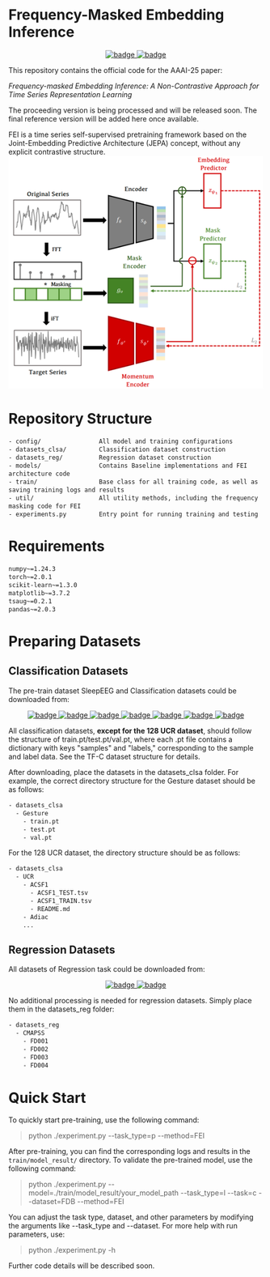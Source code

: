 # Frequency-Masked Embedding Inference

<p align="center">
<a href="https://github.com/USTBInnovationPark/Frequency-masked-Embedding-Inference/blob/main/Appendix.pdf">
    <img src="https://img.shields.io/badge/PDF-Appendix-blue?link=https://github.com/USTBInnovationPark/Frequency-masked-Embedding-Inference/blob/main/Appendix.pdf" alt="badge">
</a>
<a href="">
    <img src="https://img.shields.io/badge/PDF-Original_Paper-red" alt="badge">
</a>
</p>

This repository contains the official code for the AAAI-25 paper:

*Frequency-masked Embedding Inference: A Non-Contrastive Approach for Time Series Representation Learning*

The proceeding version is being processed and will be released soon. The final reference version will be added here once available.

FEI is a time series self-supervised pretraining framework based on the Joint-Embedding Predictive Architecture (JEPA) concept, without any explicit contrastive structure.
![overall](.asset/img.png)

# Repository Structure
```
- config/                All model and training configurations
- datasets_clsa/         Classification dataset construction
- datasets_reg/          Regression dataset construction
- models/                Contains Baseline implementations and FEI architecture code
- train/                 Base class for all training code, as well as saving training logs and results
- util/                  All utility methods, including the frequency masking code for FEI
- experiments.py         Entry point for running training and testing
```

# Requirements
```
numpy~=1.24.3
torch~=2.0.1
scikit-learn~=1.3.0
matplotlib~=3.7.2
tsaug~=0.2.1
pandas~=2.0.3
```

# Preparing Datasets
## Classification Datasets

The pre-train dataset SleepEEG and Classification datasets could be downloaded from:

<p align="center">
<a href="https://figshare.com/ndownloader/articles/19930178/versions/1">
    <img src="https://img.shields.io/badge/Dataset-SleepEEG-purple" alt="badge">
</a>
<a href="https://figshare.com/ndownloader/articles/19930247/versions/1">
    <img src="https://img.shields.io/badge/Dataset-Gesture-green" alt="badge">
</a>
<a href="https://figshare.com/ndownloader/articles/19930226/versions/1">
    <img src="https://img.shields.io/badge/Dataset-FD--B-green" alt="badge">
</a>
<a href="https://figshare.com/ndownloader/articles/19930250/versions/1">
    <img src="https://img.shields.io/badge/Dataset-EMG-green" alt="badge">
</a>
<a href="https://figshare.com/ndownloader/articles/19930199/versions/2">
    <img src="https://img.shields.io/badge/Dataset-EPI-green" alt="badge">
</a>
<a href="https://figshare.com/ndownloader/articles/19930244/versions/1">
    <img src="https://img.shields.io/badge/Dataset-HAR-green" alt="badge">
</a>
<a href="https://www.cs.ucr.edu/~eamonn/time_series_data_2018/">
    <img src="https://img.shields.io/badge/Dataset-128__UCR-green" alt="badge">
</a>
</p>

All classification datasets, **except for the 128 UCR dataset**, should follow the structure of train.pt/test.pt/val.pt, where each .pt file contains a dictionary with keys "samples" and "labels," corresponding to the sample and label data. See the TF-C dataset structure for details.

After downloading, place the datasets in the datasets_clsa folder. For example, the correct directory structure for the Gesture dataset should be as follows:

```
- datasets_clsa
  - Gesture
    - train.pt
    - test.pt
    - val.pt
```

For the 128 UCR dataset, the directory structure should be as follows:
```
- datasets_clsa
  - UCR
    - ACSF1
      - ACSF1_TEST.tsv
      - ACSF1_TRAIN.tsv
      - README.md
    - Adiac
    ...
```

## Regression Datasets

All datasets of Regression task could be downloaded from:

<p align="center">
<a href="https://github.com/schwxd/LSTM-Keras-CMAPSS/tree/master/C-MAPSS-Data">
    <img src="https://img.shields.io/badge/Dataset-CMAPSS-yellow" alt="badge">
</a>
<a href="https://biaowang.tech/xjtu-sy-bearing-datasets/">
    <img src="https://img.shields.io/badge/Dataset-Bearing-yellow" alt="badge">
</a>
</p>

No additional processing is needed for regression datasets. Simply place them in the datasets_reg folder:

```
- datasets_reg
  - CMAPSS
    - FD001
    - FD002
    - FD003
    - FD004
```

# Quick Start
To quickly start pre-training, use the following command:
> python ./experiment.py --task_type=p --method=FEI

After pre-training, you can find the corresponding logs and results in the `train/model_result/` directory. To validate the pre-trained model, use the following command:
> python ./experiment.py --model=./train/model_result/your_model_path --task_type=l --task=c --dataset=FDB --method=FEI

You can adjust the task type, dataset, and other parameters by modifying the arguments like --task_type and --dataset. For more help with run parameters, use:
> python ./experiment.py -h

Further code details will be described soon.
